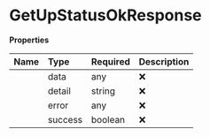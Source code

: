 # GetUpStatusOkResponse



**Properties**

| Name | Type | Required | Description |
| :-------- | :----------| :----------| :----------|
    | data | any | ❌ |  |
    | detail | string | ❌ |  |
    | error | any | ❌ |  |
    | success | boolean | ❌ |  |


